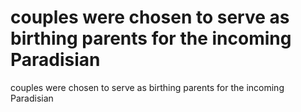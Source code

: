 # couples were chosen to serve as birthing parents for the incoming Paradisian

couples were chosen to serve as birthing parents for the incoming Paradisian